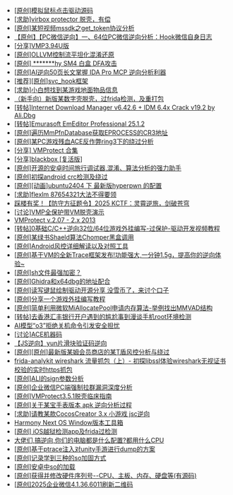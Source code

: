 + [[原创]模拟鼠标点击驱动源码](https://bbs.kanxue.com/thread-286960.htm)
+ [[求助]virbox protector 脱壳，有偿](https://bbs.kanxue.com/thread-286937.htm)
+ [[原创]某短视频mssdk之get_token协议分析](https://bbs.kanxue.com/thread-287008.htm)
+ [【原创】【PC微信逆向】一、64位PC微信逆向分析：Hook微信自身日志](https://bbs.kanxue.com/thread-287010.htm)
+ [[分享]VMP3.94U版](https://bbs.kanxue.com/thread-287018.htm)
+ [[原创]OLLVM控制流平坦化混淆还原](https://bbs.kanxue.com/thread-286151.htm)
+ [[原创] *******hy SM4 白盒 DFA攻击](https://bbs.kanxue.com/thread-285313.htm)
+ [[原创]AI逆向50页长文掌握 IDA Pro MCP 逆向分析利器](https://bbs.kanxue.com/thread-286813.htm)
+ [[推荐][原创]svc_hook框架](https://bbs.kanxue.com/thread-284713.htm)
+ [[求助]小白想找到某游戏地面物品信息](https://bbs.kanxue.com/thread-286974.htm)
+ [（新手向）新版某数字壳脱壳，过frida检测，及重打包](https://bbs.kanxue.com/thread-282858.htm)
+ [[转帖]Internet Download Manager v6.42.6 + IDM 6.4x Crack v19.2 by Ali.Dbg](https://bbs.kanxue.com/thread-281044.htm)
+ [[转帖]Emurasoft EmEditor Professional 25.1.2](https://bbs.kanxue.com/thread-287019.htm)
+ [[原创]遍历MmPfnDatabase获取EPROCESS的CR3地址](https://bbs.kanxue.com/thread-286598.htm)
+ [[原创]某PC游戏残血ACE反作弊ring3下的绕过分析](https://bbs.kanxue.com/thread-284667.htm)
+ [[分享] VMProtect 合集](https://bbs.kanxue.com/thread-265112.htm)
+ [[分享]blackbox [复活版]](https://bbs.kanxue.com/thread-286308.htm)
+ [[原创]开源的安卓时间旅行调试器,混淆、算法分析的强力助手](https://bbs.kanxue.com/thread-286457.htm)
+ [[原创]初探android crc检测及绕过](https://bbs.kanxue.com/thread-285790.htm)
+ [[原创][动画]ubuntu2404 下 最新版hyperpwn 的配置](https://bbs.kanxue.com/thread-286978.htm)
+ [[求助]flexlm 87654321大法不得要领](https://bbs.kanxue.com/thread-286898.htm)
+ [踩楼有奖！【防守方征题令】2025 KCTF：灵霄逆旅，剑破苍穹](https://bbs.kanxue.com/thread-286311.htm)
+ [[讨论]VMP全保护带VM脱壳演示](https://bbs.kanxue.com/thread-283102.htm)
+ [VMProtect v.2.07 - 2.x  2013](https://bbs.kanxue.com/thread-279623.htm)
+ [[转帖]0基础C/C++逆向32位/64位游戏外挂编写-过保护-驱动开发视频教程](https://bbs.kanxue.com/thread-286955.htm)
+ [[原创]某绿书Shaeld算法Chomper黑盒调用](https://bbs.kanxue.com/thread-285705.htm)
+ [[原创]Android风控详细解读以及对照工具](https://bbs.kanxue.com/thread-286120.htm)
+ [[原创]基于VM的全新Trace框架发布!功能强大,一分钟1.5g，提高你的逆向体验~](https://bbs.kanxue.com/thread-285471.htm)
+ [[原创]sh文件最强加密？](https://bbs.kanxue.com/thread-286144.htm)
+ [[原创]Ghidra和x64dbg的地址配合](https://bbs.kanxue.com/thread-286869.htm)
+ [[原创]读写键鼠绘制驱动开源分享 没雪币了，来讨个口子](https://bbs.kanxue.com/thread-286756.htm)
+ [[原创]分享一个游戏外挂编写教程](https://bbs.kanxue.com/thread-286912.htm)
+ [[原创]简单利用微软MiAllocatePool申请内存算法-举例找出MMVAD结构](https://bbs.kanxue.com/thread-286414.htm)
+ [[转帖]去香港汇丰银行开户遇到的尴尬事到漫谈手机root环境检测](https://bbs.kanxue.com/thread-285754.htm)
+ [AI模型“o3”拒绝关机命令引发安全担忧](https://bbs.kanxue.com/thread-287022.htm)
+ [[讨论]ACE机器码](https://bbs.kanxue.com/thread-287017.htm)
+ [【JS逆向】yun片滑块验证码逆向](https://bbs.kanxue.com/thread-286252.htm)
+ [[原创][原创]最新版某姆会员商店的某T盾风控分析与绕过](https://bbs.kanxue.com/thread-286243.htm)
+ [frida-analykit   wireshark 流量抓包（上）- 初探libssl体验wireshark无视证书校验的实时https抓包](https://bbs.kanxue.com/thread-286510.htm)
+ [[原创]ALI的sign参数分析](https://bbs.kanxue.com/thread-284292.htm)
+ [[原创]企业微信PC端强制拉群漏洞深度分析](https://bbs.kanxue.com/thread-286616.htm)
+ [[原创]VMProtect3.5.1脱壳临床指南](https://bbs.kanxue.com/thread-286780.htm)
+ [[原创]关于某宝手表版本 apk 逆向分析过程](https://bbs.kanxue.com/thread-287025.htm)
+ [[求助]请教某款CocosCreator 3.x 小游戏 jsc逆向](https://bbs.kanxue.com/thread-287026.htm)
+ [Harmony Next OS Window版本工具箱](https://bbs.kanxue.com/thread-284829.htm)
+ [[原创] iOS越狱检测app及frida过检测](https://bbs.kanxue.com/thread-277509.htm)
+ [大佬们,搞逆向,你们的电脑都是什么配置?都用什么CPU](https://bbs.kanxue.com/thread-287027.htm)
+ [[原创]基于ptrace注入对unity手游进行dump的方案](https://bbs.kanxue.com/thread-286222.htm)
+ [[原创]记录学到三种的so加固方式](https://bbs.kanxue.com/thread-286878.htm)
+ [[原创]安卓中so的加载](https://bbs.kanxue.com/thread-286004.htm)
+ [[原创]获得并修改硬件序列号--CPU、主板、内存、硬盘等(有源码)](https://bbs.kanxue.com/thread-282756.htm)
+ [[原创]2025企业微信4.1.36.6011刷新二维码](https://bbs.kanxue.com/thread-286472.htm)
